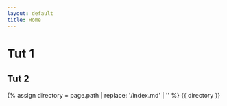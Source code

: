 ```yaml
---
layout: default
title: Home
---
```


# Tut 1

## Tut 2

{% assign directory = page.path | replace: '/index.md' | '' %}
{{ directory }}

